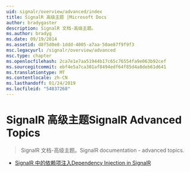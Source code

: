 ```yaml
---
uid: signalr/overview/advanced/index
title: SignalR 高级主题 |Microsoft Docs
author: bradygaster
description: SignalR 文档-高级主题。
ms.author: bradyg
ms.date: 09/19/2014
ms.assetid: d8f5d0e8-1ddd-4005-a7aa-50ae87f9f9f3
msc.legacyurl: /signalr/overview/advanced
msc.type: chapter
ms.openlocfilehash: 2ca7e1e7aa51944b17c65c76554fa9e063b92cef
ms.sourcegitcommit: ebf4e5a7ca301af8494edf64f85d4a8deb61d641
ms.translationtype: MT
ms.contentlocale: zh-CN
ms.lasthandoff: 01/24/2019
ms.locfileid: "54837268"
---
```

<a name="signalr-advanced-topics"></a><span data-ttu-id="6381a-103">SignalR 高级主题</span><span class="sxs-lookup"><span data-stu-id="6381a-103">SignalR Advanced Topics</span></span>
====================
> <span data-ttu-id="6381a-104">SignalR 文档-高级主题。</span><span class="sxs-lookup"><span data-stu-id="6381a-104">SignalR documentation - advanced topics.</span></span>


- [<span data-ttu-id="6381a-105">SignalR 中的依赖项注入</span><span class="sxs-lookup"><span data-stu-id="6381a-105">Dependency Injection in SignalR</span></span>](dependency-injection.md)

